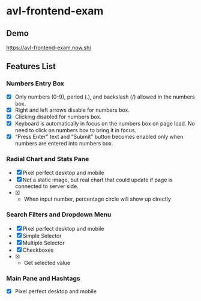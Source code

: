 # avl-frontend-exam

## Demo
https://avl-frontend-exam.now.sh/


## Features List
### Numbers Entry Box
- [x] Only numbers (0-9), period (.), and backslash (/) allowed in the numbers box.
- [x] Right and left arrows disable for numbers box.
- [x] Clicking disabled for numbers box.
- [x] Keyboard is automatically in focus on the numbers box on page load. No need to click on numbers box to bring it in focus.
- [x] “Press Enter” text and “Submit” button becomes enabled only when numbers are entered into numbers box.

### Radial Chart and Stats Pane
- [x] Pixel perfect desktop and mobile
- [x] Not a static image, but real chart that could update if page is connected to server side.
- [x] * When input number, percentage circle will show up  directly

### Search Filters and Dropdown Menu
- [x] Pixel perfect desktop and mobile
- [x] Simple Selector
- [x] Multiple Selector
- [x] Checkboxes
- [x] * Get selected value

###  Main Pane and Hashtags
- [x] Pixel perfect desktop and mobile
